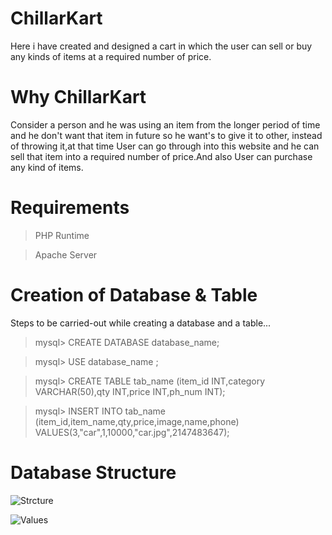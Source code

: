 # ChillarKart
Here i have created and designed a cart in which the user can sell or buy any kinds of items at a required number of price.
# Why ChillarKart
Consider a person and he was using an item from the longer period of time and he don't want that item in future so he want's to give it to other, instead of throwing it,at that time User can go through into this website and he can sell that item into a required number of price.And also User can purchase any kind of items.

# Requirements
> PHP Runtime

>  Apache Server


# Creation of Database & Table
Steps to be carried-out while creating a database and a table...

> mysql> CREATE DATABASE database_name;

>  mysql> USE database_name ;

>  mysql> CREATE TABLE tab_name (item_id INT,category VARCHAR(50),qty INT,price INT,ph_num INT);

 > mysql> INSERT INTO tab_name (item_id,item_name,qty,price,image,name,phone) VALUES(3,"car",1,10000,"car.jpg",2147483647);

# Database Structure
![Strcture](https://user-images.githubusercontent.com/55581349/65378231-3bbd9080-dcd3-11e9-9ec6-f34f4022538b.PNG)


![Values](https://user-images.githubusercontent.com/55581349/65378188-d6699f80-dcd2-11e9-9f93-2d8d11c6eede.PNG)





